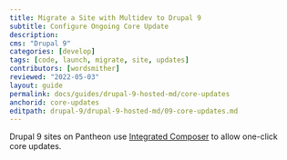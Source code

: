 ```yaml
---
title: Migrate a Site with Multidev to Drupal 9
subtitle: Configure Ongoing Core Update
description: 
cms: "Drupal 9"
categories: [develop]
tags: [code, launch, migrate, site, updates]
contributors: [wordsmither]
reviewed: "2022-05-03"
layout: guide
permalink: docs/guides/drupal-9-hosted-md/core-updates
anchorid: core-updates
editpath: drupal-9/drupal-9-hosted-md/09-core-updates.md
---
```


Drupal 9 sites on Pantheon use [Integrated Composer](/guides/integrated-composer) to allow one-click core updates.

<Partial file="drupal-9/core-updates.md" />
